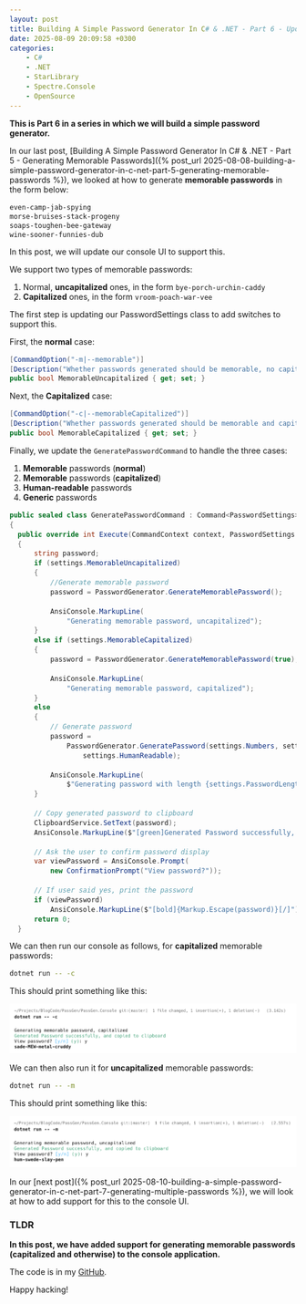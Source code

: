 ```yaml
---
layout: post
title: Building A Simple Password Generator In C# & .NET - Part 6 - Updating Console UI For Memorable Password Generation
date: 2025-08-09 20:09:58 +0300
categories:
    - C#
    - .NET
    - StarLibrary
    - Spectre.Console
    - OpenSource
---
```


**This is Part 6 in a series in which we will build a simple password generator.**

In our last post, [Building A Simple Password Generator In C# & .NET - Part 5 - Generating Memorable Passwords]({% post_url 2025-08-08-building-a-simple-password-generator-in-c-net-part-5-generating-memorable-passwords %}), we looked at how to generate **memorable passwords** in the form below:

```plaintext
even-camp-jab-spying
morse-bruises-stack-progeny
soaps-toughen-bee-gateway
wine-sooner-funnies-dub
```

In this post, we will update our console UI to support this.

We support two types of memorable passwords:

1. Normal, **uncapitalized** ones, in the form `bye-porch-urchin-caddy`
2. **Capitalized** ones, in the form `vroom-poach-war-vee`

The first step is updating our PasswordSettings class to add switches to support this.

First, the **normal** case:

```c#
[CommandOption("-m|--memorable")]
[Description("Whether passwords generated should be memorable, no capitalization")]
public bool MemorableUncapitalized { get; set; }
```

Next, the **Capitalized** case:

```c#
[CommandOption("-c|--memorableCapitalized")]
[Description("Whether passwords generated should be memorable and capitalized")]
public bool MemorableCapitalized { get; set; }
```

Finally, we update the `GeneratePasswordCommand` to handle the three cases:

1. **Memorable** passwords (**normal**)
2. **Memorable** passwords (**capitalized**)
3. **Human-readable** passwords
4. **Generic** passwords

```c#
public sealed class GeneratePasswordCommand : Command<PasswordSettings>
{
  public override int Execute(CommandContext context, PasswordSettings settings)
  {
      string password;
      if (settings.MemorableUncapitalized)
      {
          //Generate memorable password
          password = PasswordGenerator.GenerateMemorablePassword();

          AnsiConsole.MarkupLine(
              "Generating memorable password, uncapitalized");
      }
      else if (settings.MemorableCapitalized)
      {
          password = PasswordGenerator.GenerateMemorablePassword(true);

          AnsiConsole.MarkupLine(
              "Generating memorable password, capitalized");
      }
      else
      {
          // Generate password
          password =
              PasswordGenerator.GeneratePassword(settings.Numbers, settings.Symbols, settings.PasswordLength,
                  settings.HumanReadable);

          AnsiConsole.MarkupLine(
              $"Generating password with length {settings.PasswordLength}, {settings.Symbols} symbols and {settings.Numbers} digits with {(settings.HumanReadable ? "NO " : "")}ambiguous characters");
      }

      // Copy generated password to clipboard
      ClipboardService.SetText(password);
      AnsiConsole.MarkupLine($"[green]Generated Password successfully, and copied to clipboard[/]");

      // Ask the user to confirm password display
      var viewPassword = AnsiConsole.Prompt(
          new ConfirmationPrompt("View password?"));

      // If user said yes, print the password
      if (viewPassword)
          AnsiConsole.MarkupLine($"[bold]{Markup.Escape(password)}[/]");
      return 0;
  }
```

We can then run our console as follows, for **capitalized** memorable passwords:

```bash
dotnet run -- -c
```

This should print something like this:

![MemorableCapitalized](../images/2025/08/MemorableCapitalized.png)

We can then also run it for **uncapitalized** memorable passwords:

```bash
dotnet run -- -m
```

This should print something like this:

![MemorableUncapitalized](../images/2025/08/MemorableUncapitalized.png)

In our [next post]({% post_url 2025-08-10-building-a-simple-password-generator-in-c-net-part-7-generating-multiple-passwords %}), we will look at how to add support for this to the console UI.

### TLDR

**In this post, we have added support for generating memorable passwords (capitalized and otherwise) to the console application.**

The code is in my [GitHub](https://github.com/conradakunga/BlogCode/tree/master/PassGen).

Happy hacking!
